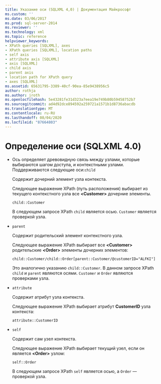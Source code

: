 ```yaml
---
title: Указание оси (SQLXML 4,0) | Документация Майкрософт
ms.custom: ''
ms.date: 03/06/2017
ms.prod: sql-server-2014
ms.reviewer: ''
ms.technology: xml
ms.topic: reference
helpviewer_keywords:
- XPath queries [SQLXML], axes
- XPath queries [SQLXML], location paths
- self axis
- attribute axis [SQLXML]
- axis [SQLXML]
- child axis
- parent axis
- location path for XPath query
- axes [SQLXML]
ms.assetid: 65631795-3389-40cf-90ea-85e9438956c5
author: rothja
ms.author: jroth
ms.openlocfilehash: 5e43281fe31d323a7eea19e749b80b59458752b7
ms.sourcegitcommit: ad4d92dce894592a259721a1571b1d8736abacdb
ms.translationtype: MT
ms.contentlocale: ru-RU
ms.lasthandoff: 08/04/2020
ms.locfileid: "87664803"
---
```

# <a name="specifying-an-axis-sqlxml-40"></a>Определение оси (SQLXML 4.0)
    
-   Ось определяет древовидную связь между узлами, которые выбираются шагом доступа, и контекстными узлами. Поддерживаются следующие оси:`child`  
  
     Содержит дочерний элемент узла контекста.  
  
     Следующее выражение XPath (путь расположения) выбирает из текущего контекстного узла все **\<Customer>** дочерние элементы.  
  
    ```  
    child::Customer  
    ```  
  
     В следующем запросе XPath `child` является осью. `Customer` является проверкой узла.  
  
-   `parent`  
  
     Содержит родительский элемент контекстного узла.  
  
     Следующее выражение XPath выбирает все **\<Customer>** родительские **\<Order>** элементы дочерних элементов:  
  
    ```  
    child::Customer/child::Order[parent::Customer/@customerID="ALFKI"]  
    ```  
  
     Это аналогично указанию `child::Customer`. В данном запросе XPath `child` и `parent` являются осями. `Customer` и `Order` являются проверками узла.  
  
-   `attribute`  
  
     Содержит атрибут узла контекста.  
  
     Следующее выражение XPath выбирает атрибут **CustomerID** узла контекста:  
  
    ```  
    attribute::CustomerID  
    ```  
  
-   `self`  
  
     Содержит сам узел контекста.  
  
     Следующее выражение XPath выбирает текущий узел, если он является **\<Order>** узлом:  
  
    ```  
    self::Order  
    ```  
  
     В следующем запросе XPath `self` является осью, а `Order` — проверкой узла.  
  
  
